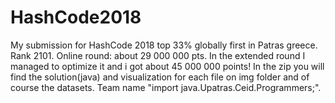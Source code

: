 # HashCode2018
My submission for HashCode 2018 top 33% globally first in Patras greece.
Rank 2101.
Online round: about 29 000 000 pts.
In the extended round I managed to optimize it and i got about 45 000 000 points!
In the zip you will find the solution(java) and visualization for each file on img folder and of course the datasets.
Team name "import java.Upatras.Ceid.Programmers;".
